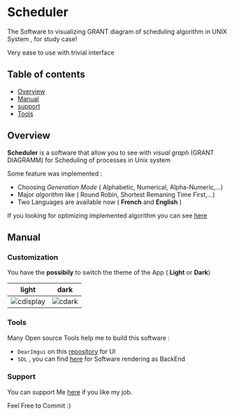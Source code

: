 # Scheduler
The Software to visualizing GRANT diagram of scheduling algorithm in UNIX System , for study case!

Very ease to use with trivial interface
## Table of contents

- [Overview](#overview)
- [Manual](#manual)
- [support](#support)
- [Tools](#tools)

## Overview
**Scheduler** is a software that allow you to see with *visual graph* (GRANT DIAGRAMM) for Scheduling of processes in Unix system

Some feature was implemented :
- Choosing *Generation Mode* ( Alphabetic, Numerical, Alpha-Numeric,...)
- Major *algorithm* like ( Round Robin, Shortest Remaning Time First,...)
- Two Languages are available now ( **French** and **English** )

If you looking for optimizing implemented algorithm you can see [here](ScheduleAlgorithm.cpp)

## Manual


### Customization
You have the **possibily** to switch the theme of the App ( **Light** or **Dark**)

**light**    |      **dark**
:------------: | :------------:
![cdisplay](https://user-images.githubusercontent.com/76158313/222319609-222e71ed-3554-4390-9053-9a425322c21c.jpg) | ![cdark](https://user-images.githubusercontent.com/76158313/222318873-0c78c803-3f26-4052-a740-aa0d5ad67ac2.jpg)


### Tools

Many Open source Tools help me to build this software : 
- `DearImgui` on this [repository](https://github.com/ocornut/imgui) for UI
- `SDL` , you can find [here](https://github.com/libsdl-org/SDL) for Software rendering as BackEnd

### Support
You can support Me [here]() if you like my job.

Feel Free to Commit :)
